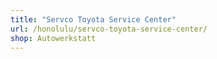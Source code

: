 ```yaml
---
title: "Servco Toyota Service Center"
url: /honolulu/servco-toyota-service-center/
shop: Autowerkstatt
---
```


